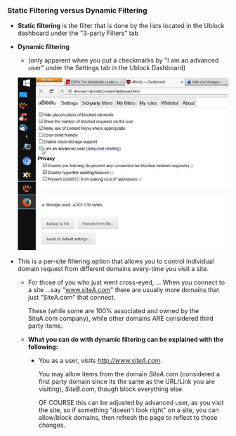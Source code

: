 ### Static Filtering versus Dynamic Filtering

-	**Static filtering** is the filter that is done by the lists located in the Ublock dashboard under the  "3-party Filters"  tab 
	

-	**Dynamic filtering** 
	-	(only apparent when you put a checkmarks by "I am an advanced user" under the Settings tab in the Ublock Dashboard)

	![Dashboard_AdvancedSettings Box](/techHQ/browsers/adblocking/screenshots/ublock/ublockDashSettingsAdvancedUser.jpg)
	
- This is a per-site filtering option that allows you to control individual domain request from different domains every-time you visit a site. 
		
	-	For those of you who just went cross-eyed, ... When you connect to a site ...say "www.siteA.com" there are usually more domains that just "SiteA.com" that connect.  
		
		These (while some are 100% associated and owned by the SiteA.com company), while other domains ARE considered third party items.  
		
	-	**What you can do with dynamic filtering can be explained with the following:**
			
		- You as a user, visits *http://www.siteA.com*.    
			 
			You may allow items from the domain *SiteA.com* (considered a first party domain since its the same as the URL/Link you are visiting), *SiteB.com*, though block everything else. 

			OF COURSE this can be adjusted by advanced user, as you visit the site, so if something "doesn't look right" on a site, you can allow/block domains, then refresh the page to reflect to those changes.
		
